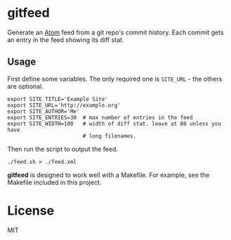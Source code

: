 # gitfeed

Generate an [Atom](https://tools.ietf.org/html/rfc4287) feed from a git repo's
commit history. Each commit gets an entry in the feed showing its diff stat.

## Usage

First define some variables. The only required one is `SITE_URL` - the others
are optional.

    export SITE_TITLE='Example Site'
    export SITE_URL='http://example.org'
    export SITE_AUTHOR='Me'
    export SITE_ENTRIES=30  # max number of entries in the feed
    export SITE_WIDTH=100   # width of diff stat. leave at 80 unless you have
                            # long filenames.

Then run the script to output the feed.

    ./feed.sh > ./feed.xml

**gitfeed** is designed to work well with a Makefile. For example, see the
Makefile included in this project.

# License

MIT
